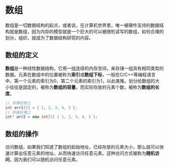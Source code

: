 数组
====

数组是一切数据结构的起点，或者说，在计算机世界里，唯一被硬件支持的数据结构就是数组，因为内存的模型就是一个巨大的可以被随机读写的数组，如何合理的划分，组织，就成为了数据结构研究的内容。


## 数组的定义

**数组**是一种线性数据结构，它用一组连续的内存空间，来存储一组具有相同类型的数据。元素在数组中的位置被称为**索引**或**数组下标**，一般在C/C++等编程语言中，第一个元素的索引为0，第二个元素的索引为1，以此类推。划分给数组的大小往往是固定的，被称为**数组的容量**，而实际存放的元素个数，被称为**数组的长度**。

```cpp
// 存储在栈上
int arr1[5] = { 1, 2, 3, 4, 5 };
// 存储在堆上
int* arr2 = new int[5] { 1, 2, 3, 4, 5 };
```


## 数组的操作

访问数组，如果我们知道了数组的起始地址，已经存放的元素大小，那么就可以快速计算出任意元素的地址，从而快速访问任意元素。这种访问方式被称为**随机访问**，因为我们可以随机访问任意元素。




